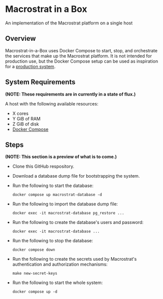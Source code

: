 Macrostrat in a Box
===================

An implementation of the Macrostrat platform on a single host


Overview
--------

Macrostrat-in-a-Box uses Docker Compose to start, stop, and orchestrate the
services that make up the Macrostrat platform. It is not intended for
production use, but the Docker Compose setup can be used as inspiration for
a [production system](Macrostrat%20Online.md).


System Requirements
-------------------

**(NOTE: These requirements are in currently in a state of flux.)**

A host with the following available resources:

* X cores
* Y GiB of RAM
* Z GiB of disk
* [Docker Compose](https://docs.docker.com/compose/)


Steps
-----

**(NOTE: This section is a preview of what is to come.)**

* Clone this GitHub respository.

* Download a database dump file for bootstrapping the system.

* Run the following to start the database:

      docker compose up macrostrat-database -d

* Run the following to import the database dump file:

      docker exec -it macrostrat-database pg_restore ...

* Run the following to create the database's users and password:

      docker exec -it macrostrat-database ...

* Run the following to stop the database:

      docker compose down

* Run the following to create the secrets used by Macrostrat's
  authentication and authorization mechanisms:

      make new-secret-keys

* Run the following to start the whole system:

      docker compose up -d
